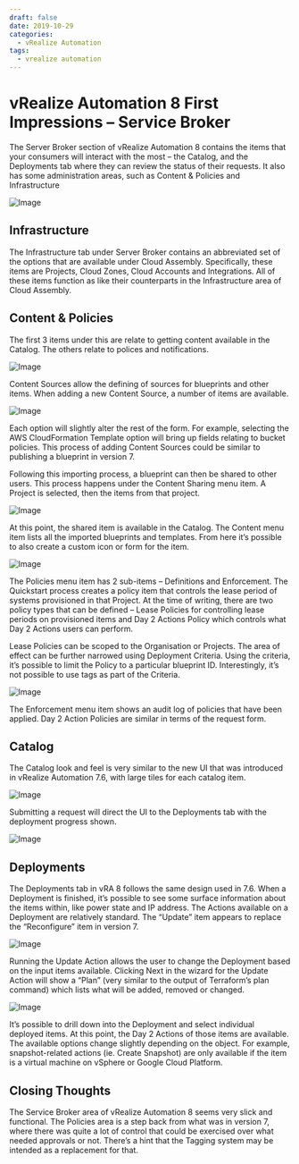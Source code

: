 ```yaml
---
draft: false
date: 2019-10-29
categories:
  - vRealize Automation
tags:
  - vrealize automation
---
```

# vRealize Automation 8 First Impressions – Service Broker
The Server Broker section of vRealize Automation 8 contains the items that your consumers will interact with the most – the Catalog, and the Deployments tab where they can review the status of their requests. It also has some administration areas, such as Content & Policies and Infrastructure

![Image](../media/2019-10-29-001.png)
<!-- more -->

## Infrastructure
The Infrastructure tab under Server Broker contains an abbreviated set of the options that are available under Cloud Assembly. Specifically, these items are Projects, Cloud Zones, Cloud Accounts and Integrations. All of these items function as like their counterparts in the Infrastructure area of Cloud Assembly.

## Content & Policies
The first 3 items under this are relate to getting content available in the Catalog. The others relate to polices and notifications.

![Image](../media/2019-10-29-002.png)

Content Sources allow the defining of sources for blueprints and other items. When adding a new Content Source, a number of items are available.

![Image](../media/2019-10-29-003.png)

Each option will slightly alter the rest of the form. For example, selecting the AWS CloudFormation Template option will bring up fields relating to bucket policies. This process of adding Content Sources could be similar to publishing a blueprint in version 7.

Following this importing process, a blueprint can then be shared to other users. This process happens under the Content Sharing menu item. A Project is selected, then the items from that project.

![Image](../media/2019-10-29-004.png)

At this point, the shared item is available in the Catalog. The Content menu item lists all the imported blueprints and templates. From here it’s possible to also create a custom icon or form for the item.

![Image](../media/2019-10-29-005.png)

The Policies menu item has 2 sub-items – Definitions and Enforcement. The Quickstart process creates a policy item that controls the lease period of systems provisioned in that Project. At the time of writing, there are two policy types that can be defined – Lease Policies for controlling lease periods on provisioned items and Day 2 Actions Policy which controls what Day 2 Actions users can perform.

Lease Policies can be scoped to the Organisation or Projects. The area of effect can be further narrowed using Deployment Criteria. Using the criteria, it’s possible to limit the Policy to a particular blueprint ID. Interestingly, it’s not possible to use tags as part of the Criteria.

![Image](../media/2019-10-29-006.png)

The Enforcement menu item shows an audit log of policies that have been applied. Day 2 Action Policies are similar in terms of the request form.

## Catalog
The Catalog look and feel is very similar to the new UI that was introduced in vRealize Automation 7.6, with large tiles for each catalog item.

![Image](../media/2019-10-29-007.png)

Submitting a request will direct the UI to the Deployments tab with the deployment progress shown.

![Image](../media/2019-10-29-008.png)

## Deployments
The Deployments tab in vRA 8 follows the same design used in 7.6. When a Deployment is finished, it’s possible to see some surface information about the items within, like power state and IP address. The Actions available on a Deployment are relatively standard. The “Update” item appears to replace the “Reconfigure” item in version 7.

![Image](../media/2019-10-29-009.png)

Running the Update Action allows the user to change the Deployment based on the input items available. Clicking Next in the wizard for the Update Action will show a “Plan” (very similar to the output of Terraform’s plan command) which lists what will be added, removed or changed.

![Image](../media/2019-10-29-010.png)

It’s possible to drill down into the Deployment and select individual deployed items. At this point, the Day 2 Actions of those items are available. The available options change slightly depending on the object. For example, snapshot-related actions (ie. Create Snapshot) are only available if the item is a virtual machine on vSphere or Google Cloud Platform.

## Closing Thoughts
The Service Broker area of vRealize Automation 8 seems very slick and functional. The Policies area is a step back from what was in version 7, where there was quite a lot of control that could be exercised over what needed approvals or not. There’s a hint that the Tagging system may be intended as a replacement for that.

